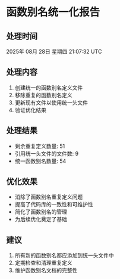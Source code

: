 # 函数别名统一化报告

## 处理时间
2025年 08月 28日 星期四 21:07:32 UTC

## 处理内容
1. 创建统一的函数别名定义文件
2. 移除重复的函数别名定义
3. 更新现有文件以使用统一头文件
4. 验证优化结果

## 处理结果
- 剩余重复定义数量: 51
- 引用统一头文件的文件数: 9
- 统一函数别名数量: 54

## 优化效果
- 消除了函数别名重复定义问题
- 提高了代码库的一致性和可维护性
- 简化了函数别名的管理
- 为后续优化奠定了基础

## 建议
1. 所有新的函数别名都应添加到统一头文件中
2. 定期检查和清理重复定义
3. 维护函数别名文档的完整性
